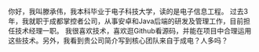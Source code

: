 你好，我叫滕承伟，我本科毕业于电子科技大学，读的是电子信息工程。
过去3年，我就职于成都掌控者公司，从事安卓和Java后端的研发及管理工作，目前担任技术经理一职。
我很喜欢技术，喜欢逛Github看源码，并能在项目中合理运用这些技术。另外，我看到贵公司简介写到核心团队来自于成电？人多吗？
